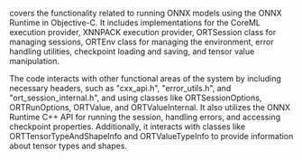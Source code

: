 covers the functionality related to running ONNX models using the ONNX Runtime in Objective-C. It includes implementations for the CoreML execution provider, XNNPACK execution provider, ORTSession class for managing sessions, ORTEnv class for managing the environment, error handling utilities, checkpoint loading and saving, and tensor value manipulation. 

The code interacts with other functional areas of the system by including necessary headers, such as "cxx_api.h", "error_utils.h", and "ort_session_internal.h", and using classes like ORTSessionOptions, ORTRunOptions, ORTValue, and ORTValueInternal. It also utilizes the ONNX Runtime C++ API for running the session, handling errors, and accessing checkpoint properties. Additionally, it interacts with classes like ORTTensorTypeAndShapeInfo and ORTValueTypeInfo to provide information about tensor types and shapes.